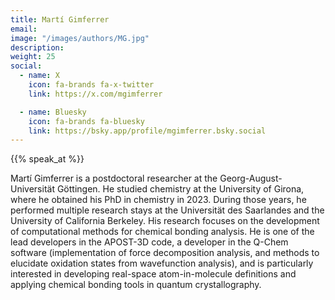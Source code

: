 ```yaml
---
title: Martí Gimferrer
email: 
image: "/images/authors/MG.jpg"
description: 
weight: 25  
social:
  - name: X
    icon: fa-brands fa-x-twitter
    link: https://x.com/mgimferrer

  - name: Bluesky
    icon: fa-brands fa-bluesky
    link: https://bsky.app/profile/mgimferrer.bsky.social
---
```


{{% speak_at %}}

Martí Gimferrer is a postdoctoral researcher at the Georg-August-Universität Göttingen. He studied chemistry at the University of Girona, where he obtained his PhD in chemistry in 2023. During those years, he performed multiple research stays at the Universität des Saarlandes and the University of California Berkeley. His research focuses on the development of computational methods for chemical bonding analysis. He is one of the lead developers in the APOST-3D code, a developer in the Q-Chem software (implementation of force decomposition analysis, and methods to elucidate oxidation states from wavefunction analysis), and is particularly interested in developing real-space atom-in-molecule definitions and applying chemical bonding tools in quantum crystallography.